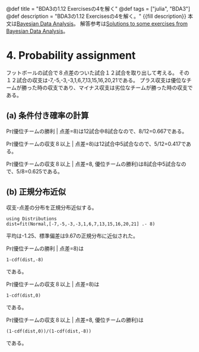 @def title = "BDA3の1.12 Exercisesの4を解く"
@def tags = ["julia", "BDA3"]
@def description = "BDA3の1.12 Exercisesの4を解く。"
{{fill description}}
本文は[Bayesian Data Analysis](http://www.stat.columbia.edu/~gelman/book/)。
解答参考は[Solutions to some exercises from Bayesian Data Analysis](http://www.stat.columbia.edu/~gelman/book/BDA3.pdf)。

# 4. Probability assignment
フットボールの試合で８点差のついた試合１２試合を取り出して考える。
その１２試合の収支は-7,-5,-3,-3,1,6,7,13,15,16,20,21である。
プラス収支は優位なチームが勝った時の収支であり、マイナス収支は劣位なチームが勝った時の収支である。

## (a) 条件付き確率の計算
Pr(優位チームの勝利 | 点差=8)は12試合中8試合なので、8/12=0.667である。

Pr(優位チームの収支８以上 | 点差=8)は12試合中5試合なので、5/12=0.417である。

Pr(優位チームの収支８以上 | 点差=8, 優位チームの勝利)は8試合中5試合なので、5/8=0.625である。

## (b) 正規分布近似
収支-点差の分布を正規分布近似する。
```!
using Distributions
dist=fit(Normal,[-7,-5,-3,-3,1,6,7,13,15,16,20,21] .- 8)
```
平均は-1.25、標準偏差は9.67の正規分布に近似された。

Pr(優位チームの勝利 | 点差=8)は
```!
1-cdf(dist,-8)
```
である。

Pr(優位チームの収支８以上 | 点差=8)は
```!
1-cdf(dist,0)
```
である。

Pr(優位チームの収支８以上 | 点差=8, 優位チームの勝利)は
```!
(1-cdf(dist,0))/(1-cdf(dist,-8))
```
である。